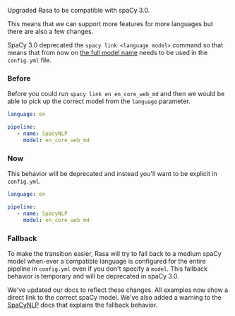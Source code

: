 Upgraded Rasa to be compatible with spaCy 3.0. 

This means that we can support more features for more languages but there are also a few changes. 

SpaCy 3.0 deprecated the `spacy link <language model>` command so that means that from now on [the 
full model name](https://spacy.io/models) needs to be used in the `config.yml` file. 

### Before 

Before you could run `spacy link en en_core_web_md` and then we would be able
to pick up the correct model from the `language` parameter. 

```yaml
language: en

pipeline:
   - name: SpacyNLP
     model: en_core_web_md
```

### Now 

This behavior will be deprecated and instead you'll want to be explicit in `config.yml`.

```yaml
language: en

pipeline:
   - name: SpacyNLP
     model: en_core_web_md
```

### Fallback 

To make the transition easier, Rasa will try to fall back to a medium spaCy model when-ever 
a compatible language is configured for the entire pipeline in `config.yml` even if you don't
specify a `model`. This fallback behavior is temporary and will be deprecated in spaCy 3.0.  

We've updated our docs to reflect these changes. All examples now show a direct link to the 
correct spaCy model. We've also added a warning to the [SpaCyNLP](components.mdx#spacynlp) 
docs that explains the fallback behavior. 
 
